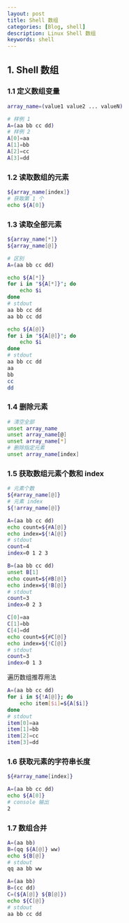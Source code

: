 ```yaml
---
layout: post
title: Shell 数组
categories: [Blog, shell]
description: Linux Shell 数组
keywords: shell
---
```


## 1. Shell 数组

### 1.1 定义数组变量

```sh
array_name=(value1 value2 ... valueN)
```

```sh
# 样例 1
A=(aa bb cc dd)
# 样例 2
A[0]=aa
A[1]=bb
A[2]=cc
A[3]=dd
```

### 1.2 读取数组的元素

```sh
${array_name[index]}
# 获取第 1 个
echo ${A[0]}
```

### 1.3 读取全部元素

```sh
${array_name[*]}
${array_name[@]}
```

```sh
# 区别
A=(aa bb cc dd)

echo ${A[*]}
for i in "${A[*]}"; do
    echo $i
done
# stdout
aa bb cc dd
aa bb cc dd

echo ${A[@]}
for i in "${A[@]}"; do
    echo $i
done
# stdout
aa bb cc dd
aa
bb
cc
dd
```

### 1.4 删除元素

```sh
# 清空全部
unset array_name
unset array_name[@]
unset array_name[*]
# 删除指定元素
unset array_name[index]
```

### 1.5 获取数组元素个数和 index

```sh
# 元素个数
${#array_name[@]}
# 元素 index
${!array_name[@]}
```

```sh
A=(aa bb cc dd)
echo count=${#A[@]}
echo index=${!A[@]}
# stdout
count=4
index=0 1 2 3

B=(aa bb cc dd)
unset B[1]
echo count=${#B[@]}
echo index=${!B[@]}
# stdout
count=3
index=0 2 3

C[0]=aa
C[1]=bb
C[4]=dd
echo count=${#C[@]}
echo index=${!C[@]}
# stdout
count=3
index=0 1 3
```

遍历数组推荐用法

```sh
A=(aa bb cc dd)
for i in ${!A[@]}; do
    echo item[$i]=${A[$i]}
done
# stdout
item[0]=aa
item[1]=bb
item[2]=cc
item[3]=dd
```

### 1.6 获取元素的字符串长度

```sh
${#array_name[index]}
```

```sh
A=(aa bb cc dd)
echo ${A[0]}
# console 输出
2
```

### 1.7 数组合并

```sh
A=(aa bb)
B=(qq ${A[@]} ww)
echo ${B[@]}
# stdout
qq aa bb ww

A=(aa bb)
B=(cc dd)
C=(${A[@]} ${B[@]})
echo ${C[@]}
# stdout
aa bb cc dd
```
